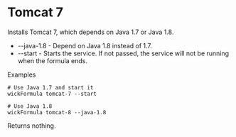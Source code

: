 Tomcat 7
========

Installs Tomcat 7, which depends on Java 1.7 or Java 1.8.

* --java-1.8 - Depend on Java 1.8 instead of 1.7.
* --start    - Starts the service.  If not passed, the service will not be running when the formula ends.

Examples

    # Use Java 1.7 and start it
    wickFormula tomcat-7 --start

    # Use Java 1.8
    wickFormula tomcat-8 --java-1.8

Returns nothing.


